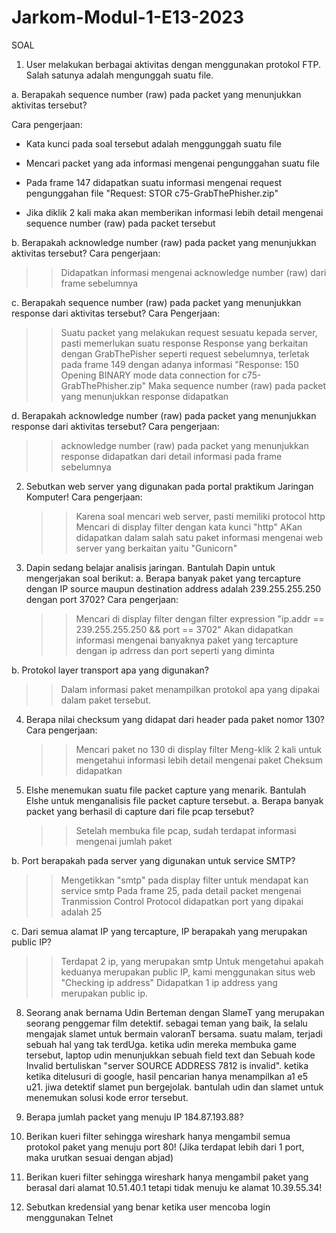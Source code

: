 # Jarkom-Modul-1-E13-2023

SOAL

1. User melakukan berbagai aktivitas dengan menggunakan protokol FTP. Salah satunya adalah mengunggah suatu file.
   
a.  Berapakah sequence number (raw) pada packet yang menunjukkan aktivitas tersebut?

Cara pengerjaan:


   - Kata kunci pada soal tersebut adalah menggunggah suatu file
   
   - Mencari packet yang ada informasi mengenai pengunggahan suatu file
   
   - Pada frame 147 didapatkan suatu informasi mengenai request pengunggahan file "Request: STOR c75-GrabThePhisher.zip"
   
   - Jika diklik 2 kali maka akan memberikan informasi lebih detail mengenai sequence number (raw) pada packet tersebut

b. Berapakah acknowledge number (raw) pada packet yang menunjukkan aktivitas tersebut? 
Cara pengerjaan:
   >>Didapatkan informasi mengenai acknowledge number (raw) dari frame sebelumnya

c. Berapakah sequence number (raw) pada packet yang menunjukkan response dari aktivitas tersebut?
 Cara Pengerjaan:
   >>Suatu packet yang melakukan request sesuatu kepada server, pasti memerlukan suatu response
   >>Response yang berkaitan dengan GrabThePisher seperti request sebelumnya, terletak pada frame 149 dengan adanya informasi "Response: 150 Opening BINARY mode data            connection for c75-GrabThePhisher.zip"
   >>Maka sequence number (raw) pada packet yang menunjukkan response didapatkan

d. Berapakah acknowledge number (raw) pada packet yang menunjukkan response dari aktivitas tersebut?
Cara pengerjaan:
   >>acknowledge number (raw) pada packet yang menunjukkan response didapatkan dari detail informasi pada frame sebelumnya

2. Sebutkan web server yang digunakan pada portal praktikum Jaringan Komputer!
Cara pengerjaan:
   >>Karena soal mencari web server, pasti memiliki protocol http
   >>Mencari di display filter dengan kata kunci "http"
   >>AKan didapatkan dalam salah satu paket informasi mengenai web server yang berkaitan yaitu "Gunicorn"
   
3. Dapin sedang belajar analisis jaringan. Bantulah Dapin untuk mengerjakan soal berikut:
a. Berapa banyak paket yang tercapture dengan IP source maupun destination address adalah 239.255.255.250 dengan port 3702?
Cara pengerjaan:
   >>Mencari di display filter dengan filter expression "ip.addr == 239.255.255.250 && port == 3702"
   >>Akan didapatkan informasi mengenai banyaknya paket yang tercapture dengan ip adrress dan port seperti yang diminta

b. Protokol layer transport apa yang digunakan?
   >>Dalam informasi paket menampilkan protokol apa yang dipakai dalam paket tersebut.

4. Berapa nilai checksum yang didapat dari header pada paket nomor 130?
Cara pengerjaan:
   >>Mencari paket no 130 di display filter
   >>Meng-klik 2 kali untuk mengetahui informasi lebih detail mengenai paket
   >>Cheksum didapatkan
   
5. Elshe menemukan suatu file packet capture yang menarik. Bantulah Elshe untuk menganalisis file packet capture tersebut.
a. Berapa banyak packet yang berhasil di capture dari file pcap tersebut?
   >>Setelah membuka file pcap, sudah terdapat informasi mengenai jumlah paket
   
b. Port berapakah pada server yang digunakan untuk service SMTP?
   >>Mengetikkan "smtp" pada display filter untuk mendapat kan service smtp
   >>Pada frame 25, pada detail packet mengenai Tranmission Control Protocol didapatkan port yang dipakai adalah 25

c. Dari semua alamat IP yang tercapture, IP berapakah yang merupakan public IP?
   >>Terdapat 2 ip, yang merupakan smtp
   >>Untuk mengetahui apakah keduanya merupakan public IP, kami menggunakan situs web "Checking ip address"
   >>Didapatkan 1 ip address yang merupakan public ip.

8. Seorang anak bernama Udin Berteman dengan SlameT yang merupakan seorang penggemar film detektif. sebagai teman yang baik, Ia selalu mengajak slamet untuk bermain valoranT bersama. suatu malam, terjadi sebuah hal yang tak terdUga. ketika udin mereka membuka game tersebut, laptop udin menunjukkan sebuah field text dan Sebuah kode Invalid bertuliskan "server SOURCE ADDRESS 7812 is invalid". ketika ketika ditelusuri di google, hasil pencarian hanya menampilkan a1 e5 u21. jiwa detektif slamet pun bergejolak. bantulah udin dan slamet untuk menemukan solusi kode error tersebut.
   
9. Berapa jumlah packet yang menuju IP 184.87.193.88?
   
10. Berikan kueri filter sehingga wireshark hanya mengambil semua protokol paket yang menuju port 80! (Jika terdapat lebih dari 1 port, maka urutkan sesuai dengan abjad)
   
11. Berikan kueri filter sehingga wireshark hanya mengambil paket yang berasal dari alamat 10.51.40.1 tetapi tidak menuju ke alamat 10.39.55.34!
    
12. Sebutkan kredensial yang benar ketika user mencoba login menggunakan Telnet

